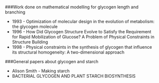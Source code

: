 ###Work done on mathematical modelling for glycogen length and branching 


- 1993 - Optimization of molecular design in the evolution of metabolism: the glycogen molecule 
- 1996 - How Did Glycogen Structure Evolve to Satisfy the Requirement for Rapid Mobilization of Glucose? A Problem of Physical Constraints in Structure Building
- 1998 - Physical constraints in the synthesis of glycogen that influence its structural homogeneity: A two-dimensional approach


###General papers about glycogen and starch
- Alison Smith - Making starch
- BACTERIAL GLYCOGEN AND PLANT STARCH BIOSYNTHESIS